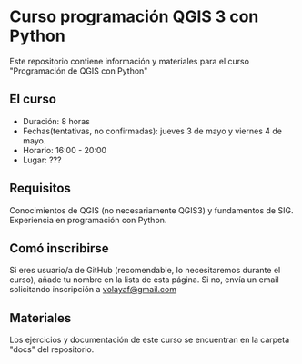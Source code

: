 # Curso programación QGIS 3 con Python

Este repositorio contiene información y materiales para el curso "Programación de QGIS con Python"

## El curso

- Duración: 8 horas
- Fechas(tentativas, no confirmadas): jueves 3 de mayo y viernes 4 de mayo.
- Horario: 16:00 - 20:00
- Lugar: ???

## Requisitos

Conocimientos de QGIS (no necesariamente QGIS3) y fundamentos de SIG. Experiencia en programación con Python.

## Comó inscribirse

Si eres usuario/a de GitHub (recomendable, lo necesitaremos durante el curso), añade tu nombre en la lista de esta página. Si no, envía un email solicitando inscripción a volayaf@gmail.com

## Materiales

Los ejercicios y documentación de este curso se encuentran en la carpeta "docs" del repositorio. 
